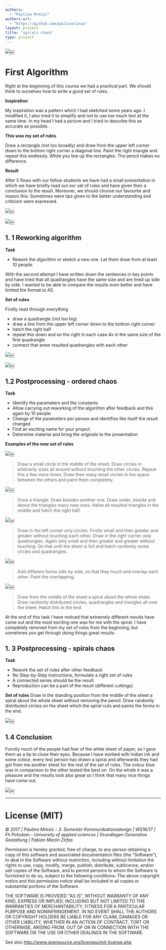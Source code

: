 ```yaml
--- 
authors: 
  - "Paulina Mrksic"
authors-url: 
  - "https://github.com/paulinalinaa"
layout: project
title: "spirals chaos"
type: project
---
```


![](splash.png)￼



# First Algorithm
Right at the beginning of this course we had a practical part.
We should think to ourselves how to write a good set of rules.

**Inspiration**

My inspiration was a pattern which I had sketched some years ago. I modified it, I also tried it to simplify and not to use too much text at the same time. In my head I had a picture and I tried to describe this as accurate as possible.

**This was my set of rules**

Draw a rectangle (not too broadly) and draw from the upper left corner down to the bottom right corner a diagonal line. Paint the right triangle and repeat this endlessly. While you line up the rectangles. The pencil makes no difference.

**Result**

After 5 flows with our fellow students we have had a small presentation in which we have briefly read out our set of rules and have given then a conclusion to the result. Moreover, we should choose our favourite and reason this.
Sometimes were tips given to the better understanding and criticism were expressed.

![](assets/images/1ergebnis.png)￼

![](assets/images/1ergebnis2.png)￼

## 1. 1 Reworking algorithm 
**Task**
- Rework the algorithm or sketch a new one. Let them draw from at least 10 people.

With the second attempt I have written down the sentences in key points and have tried that all quadrangles have the same size and are lined up side by side. I wanted to be able to compare the results even better and have limited the format to A5.

**Set of rules**

Firstly read through everything
- draw a quadrangle (not too big)
- draw a line from the upper left corner down to the bottom right corner
- hatch the right half
- repeat this down and on the right in each case 4x in the same size of the first quadrangle
- connect that anew resulted quadrangles with each other

![](assets/images/2ergebnis.png)￼

![](assets/images/2ergebnis2.png)￼

## 1.2 Postprocessing - ordered chaos
**Task**
- Identify the parameters and the constants
- Allow carrying out reworking of the algorithm after feedback and this again by 10 people
- Change of the parameters per person and identifies like itself the result changed
- Find an exciting name for your project
- Determine material and bring the originals to the presentation

**Examples of the new set of rules**

![](assets/images/3circles.png)￼


>Draw a small circle in the middle of the sheet. Draw circles in arbitrarily sizes all around without touching the other circles. Repeat this a few more times. Draw then many small circles in the space between the others and paint them completely.

![](assets/images/4triangle.png)￼


>Draw a triangle. Draw besides another one. Draw under, beside and above the triangles many new ones. Halve all resulted triangles in the middle and hatch the right half.

![](assets/images/6circle-sqaure.png)￼


>Draw in the left corner only circles. Firstly small and then greater and greater without touching each other. Draw in the right corner only quadrangles. Again only small and then greater and greater without touching. Do that until the sheet is full and hatch randomly some circles and quadrangles. 

![](assets/images/7mixed-forms.png)￼


>Add different forms side by side, so that they touch and overlap each other. Paint the overlapping.

![](assets/images/5spiral.png)￼


>Draw from the middle of the sheet a spiral about the whole sheet. Draw randomly distributed circles, quadrangles and triangles all over the sheet. Hatch this in the end. 

At the end of this task I have noticed that extremely different results have come out and the most exciting one was for me with the spiral. I have completely removed from my set of rules from the beginning, but sometimes you get through doing things great results.

## 1. 3 Postprocessing - spirals chaos
**Task**
- Rework the set of rules after other feedback
- No Step-by-Step instructions, formulate a right set of rules
- A connected series should be the result
- Reproduction can be a part of the result (different cuttings)

**Set of rules**
Draw in the standing position from the middle of the sheet a spiral about the whole sheet without removing the pencil. Draw randomly distributed circles on the sheet which the spiral cuts and paints the forms in the end.

![](assets/images/8result.png)￼



## 1.4 Conclusion
Funnily much of the people had fear of the white sheet of paper, so I gave them as a tip to close their eyes.
Because I have worked with Indian ink and some colour, every test person has drawn a spiral and afterwards they had got from me another sheet for the rest of the set of rules.
The colour blue was in comparison to the other tested the best on.
On the whole it was a pleasure and the results look also great so I think that many nice things have come out.

![](assets/images/9favourite.png)￼


- - -

# License (MIT)
*© 2017 | Paulina Mrksic - 3. Semester Kommunikationsdesign | WS16/17 | Fh Potsdam - University of applied sciences |  Grundlagen Generative Gestaltung | Fabian Morón Zirfas*

Permission is hereby granted, free of charge, to any person obtaining a copy of this software and associated documentation files (the "Software"), to deal in the Software without restriction, including without limitation the rights to use, copy, modify, merge, publish, distribute, sublicense, and/or sell copies of the Software, and to permit persons to whom the Software is furnished to do so, subject to the following conditions: The above copyright notice and this permission notice shall be included in all copies or substantial portions of the Software.

THE SOFTWARE IS PROVIDED "AS IS", WITHOUT WARRANTY OF ANY KIND, EXPRESS OR IMPLIED, INCLUDING BUT NOT LIMITED TO THE WARRANTIES OF MERCHANTABILITY, FITNESS FOR A PARTICULAR PURPOSE AND NONINFRINGEMENT. IN NO EVENT SHALL THE AUTHORS OR COPYRIGHT HOLDERS BE LIABLE FOR ANY CLAIM, DAMAGES OR OTHER LIABILITY, WHETHER IN AN ACTION OF CONTRACT, TORT OR OTHERWISE, ARISING FROM, OUT OF OR IN CONNECTION WITH THE SOFTWARE OR THE USE OR OTHER DEALINGS IN THE SOFTWARE.

See also http://www.opensource.org/licenses/mit-license.php

